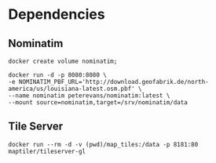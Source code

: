 # Dependencies

## Nominatim

```
docker create volume nominatim;

docker run -d -p 8080:8080 \
-e NOMINATIM_PBF_URL='http://download.geofabrik.de/north-america/us/louisiana-latest.osm.pbf' \
--name nominatim peterevans/nominatim:latest \
--mount source=nominatim,target=/srv/nominatim/data
```

## Tile Server

```
docker run --rm -d -v (pwd)/map_tiles:/data -p 8181:80 maptiler/tileserver-gl
```